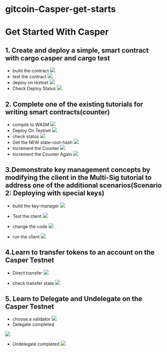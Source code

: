 # gitcoin-Casper-get-starts
# Get Started With Casper

## 1. Create and deploy a simple, smart contract with cargo casper and cargo test
* build the contract
![](https://i.imgur.com/nX35OYj.png)
* test the contract
![](https://i.imgur.com/H1n7Xm2.png)
* deploy on testnet
![](https://i.imgur.com/f9z6yqd.png)
* Check Deploy Status
![](https://i.imgur.com/lHVYtAb.png)
## 2. Complete one of the existing tutorials for writing smart contracts(counter)
* compile to WASM
![](https://i.imgur.com/nXznOC1.png)
* Deploy On Testnet
![](https://i.imgur.com/hCibvV7.png)
* check status
![](https://i.imgur.com/0svaPOD.png)
* Get the NEW state-root-hash
![](https://i.imgur.com/Ii7eE0l.png)
* Increment the Counter
![](https://i.imgur.com/0De40zg.png)
* Increment the Counter Again
![](https://i.imgur.com/QgYPMci.png)
## 3.Demonstrate key management concepts by modifying the client in the Multi-Sig tutorial to address one of the additional scenarios(Scenario 2: Deploying with special keys)


* build the key-manager
![](https://i.imgur.com/hyK0RKu.png)
* Test the client
![](https://i.imgur.com/E0ZQ5l7.png)

* change the code 
![](https://i.imgur.com/MPlQkrQ.png)

* run the client
![](https://i.imgur.com/jiAsCOS.png)

## 4.Learn to transfer tokens to an account on the Casper Testnet
* Direct transfer
![](https://i.imgur.com/hD69joB.png)

* check transfer state
![](https://i.imgur.com/jNbqxGw.png)



## 5. Learn to Delegate and Undelegate on the Casper Testnet

* choose a validator
![](https://i.imgur.com/s7HTa9p.png)
* Delegate completed

![](https://i.imgur.com/t1wJDbr.png)
* Undelegate completed
![](https://i.imgur.com/quL5Cl9.png)

